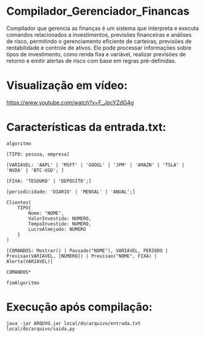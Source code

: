# Compilador_Gerenciador_Financas
 Compilador que gerencia as finanças é um sistema que interpreta e executa comandos relacionados a investimentos, previsões financeiras e análises de risco, permitindo o gerenciamento eficiente de carteiras, previsões de rentabilidade e controle de ativos. Ele pode processar informações sobre tipos de investimento, como renda fixa e variável, realizar previsões de retorno e emitir alertas de risco com base em regras pré-definidas.

# Visualização em vídeo:

https://www.youtube.com/watch?v=F_JpcYZdG4g

# Características da entrada.txt:

```
algoritmo

[TIPO: pessoa, empresa]

[VARIAVEL: 'AAPL' | 'MSFT' | 'GOOGL' | 'JPM' | 'AMAZN' | 'TSLA' | 'NVDA' | 'BTC-USD'; ]

[FIXA: 'TESOURO' | 'DEPOSITO';]

[periodicidade: 'DIARIO' | 'MENSAL' | 'ANUAL';]

Clientes(
    TIPO{
        Nome: "NOME",
        ValorInvestido: NUMERO,
        TempoInvestido: NUMERO,
        LucroAlmejado: NUMERO
    }
)

[COMANDOS: Mostrar() | Passado("NOME"), VARIAVEL, PERIODO | Previsao(VARIAVEL, [NUMERO]) | Previsao("NOME", FIXA) | Alerta(VARIAVEL)]

COMANDOS*

fimAlgoritmo

```

# Execução após compilação:

```
java -jar ARQUVO.jar local/do/arquivo/entrada.txt local/do/arquivo/saida.py
```
